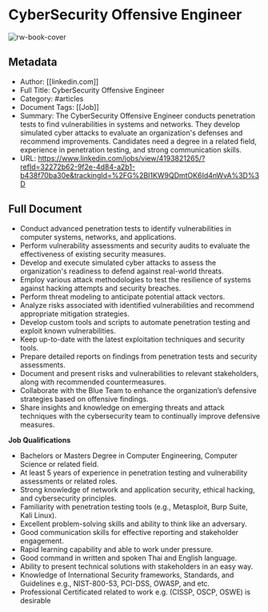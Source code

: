 # CyberSecurity Offensive Engineer

![rw-book-cover](https://static.licdn.com/scds/common/u/images/email/artdeco/logos/96/linkedin-bug-color.png)

## Metadata
- Author: [[linkedin.com]]
- Full Title: CyberSecurity Offensive Engineer
- Category: #articles
- Document Tags: [[Job]] 
- Summary: The CyberSecurity Offensive Engineer conducts penetration tests to find vulnerabilities in systems and networks. They develop simulated cyber attacks to evaluate an organization's defenses and recommend improvements. Candidates need a degree in a related field, experience in penetration testing, and strong communication skills.
- URL: https://www.linkedin.com/jobs/view/4193821265/?refId=32272b62-9f2e-4d84-a2b1-b438f70ba30e&trackingId=%2FG%2BI1KW9QDmtOK6Id4nWvA%3D%3D

## Full Document
* Conduct advanced penetration tests to identify vulnerabilities in computer systems, networks, and applications.
* Perform vulnerability assessments and security audits to evaluate the effectiveness of existing security measures.
* Develop and execute simulated cyber attacks to assess the organization's readiness to defend against real-world threats.
* Employ various attack methodologies to test the resilience of systems against hacking attempts and security breaches.
* Perform threat modeling to anticipate potential attack vectors.
* Analyze risks associated with identified vulnerabilities and recommend appropriate mitigation strategies.
* Develop custom tools and scripts to automate penetration testing and exploit known vulnerabilities.
* Keep up-to-date with the latest exploitation techniques and security tools.
* Prepare detailed reports on findings from penetration tests and security assessments.
* Document and present risks and vulnerabilities to relevant stakeholders, along with recommended countermeasures.
* Collaborate with the Blue Team to enhance the organization’s defensive strategies based on offensive findings.
* Share insights and knowledge on emerging threats and attack techniques with the cybersecurity team to continually improve defensive measures.

 **Job Qualifications**

* Bachelors or Masters Degree in Computer Engineering, Computer Science or related field.
* At least 5 years of experience in penetration testing and vulnerability assessments or related roles.
* Strong knowledge of network and application security, ethical hacking, and cybersecurity principles.
* Familiarity with penetration testing tools (e.g., Metasploit, Burp Suite, Kali Linux).
* Excellent problem-solving skills and ability to think like an adversary.
* Good communication skills for effective reporting and stakeholder engagement.
* Rapid learning capability and able to work under pressure.
* Good command in written and spoken Thai and English language.
* Ability to present technical solutions with stakeholders in an easy way.
* Knowledge of International Security frameworks, Standards, and Guidelines e.g., NIST-800-53, PCI-DSS, OWASP, and etc.
* Professional Certificated related to work e.g. (CISSP, OSCP, OSWE) is desirable
